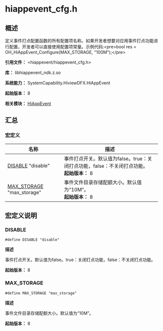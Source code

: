 # hiappevent_cfg.h

## 概述

定义事件打点配置函数的所有配置项名称。如果开发者想要对应用事件打点功能进行配置，开发者可以直接使用配置项常量。示例代码:\<pre>bool res = OH_HiAppEvent_Configure(MAX_STORAGE, "100M");\</pre>

**引用文件：** &lt;hiappevent/hiappevent_cfg.h&gt;

**库：** libhiappevent_ndk.z.so

**系统能力：** SystemCapability.HiviewDFX.HiAppEvent

**起始版本：** 8

**相关模块：** [HiAppEvent](capi-hiappevent.md)

## 汇总

### 宏定义

| 名称                                        | 描述                                                         |
|-------------------------------------------|------------------------------------------------------------|
| [DISABLE](#disable) "disable"             | 事件打点开关。默认值为false。true：关闭打点功能，false：不关闭打点功能。<br>**起始版本：** 8 |
| [MAX_STORAGE](#max_storage) "max_storage" | 事件文件目录存储配额大小。默认值为“10M”。<br>**起始版本：** 8 |


## 宏定义说明

### DISABLE

```
#define DISABLE "disable"
```

**描述**

事件打点开关。默认值为false。true：关闭打点功能，false：不关闭打点功能。

**起始版本：** 8

### MAX_STORAGE

```
#define MAX_STORAGE "max_storage"
```

**描述**

事件文件目录存储配额大小。默认值为“10M”。

**起始版本：** 8



